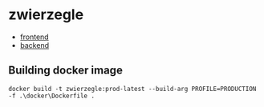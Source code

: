 # zwierzegle

- [frontend](frontend/README.md)
- [backend](backend/README.md)

## Building docker image

```
docker build -t zwierzegle:prod-latest --build-arg PROFILE=PRODUCTION -f .\docker\Dockerfile .
```
